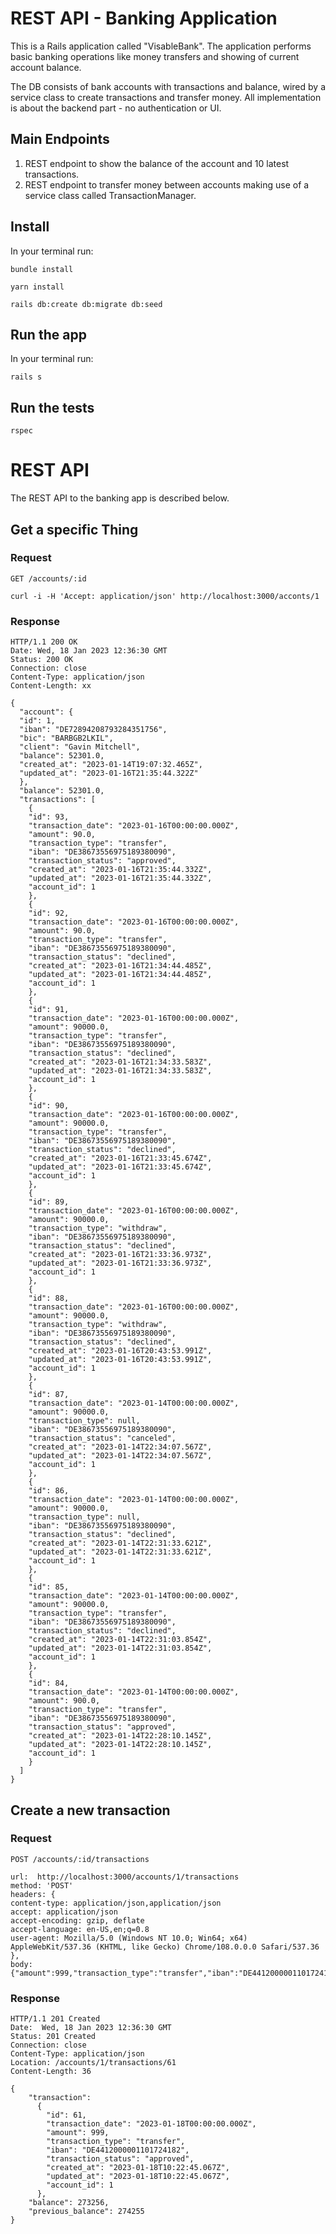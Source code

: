 # REST API - Banking Application

This is a Rails application called "VisableBank". The application performs basic banking operations like money transfers and showing of current account balance.

The DB consists of bank accounts with transactions and balance, wired by a service class to create transactions and transfer money. 
All implementation is about the backend part - no authentication or UI.

## Main Endpoints

1. REST endpoint to show the balance of the account and 10 latest transactions.
2. REST endpoint to transfer money between accounts making use of a service class called TransactionManager.


## Install

In your terminal run:

`bundle install` 

`yarn install`

`rails db:create db:migrate db:seed`

## Run the app

In your terminal run:

`rails s`

## Run the tests

`rspec`


# REST API

The REST API to the banking app is described below.

## Get a specific Thing

### Request

`GET /accounts/:id`

    curl -i -H 'Accept: application/json' http://localhost:3000/acconts/1

### Response

    HTTP/1.1 200 OK
    Date: Wed, 18 Jan 2023 12:36:30 GMT
    Status: 200 OK
    Connection: close
    Content-Type: application/json
    Content-Length: xx

    {
      "account": {
      "id": 1,
      "iban": "DE72894208793284351756",
      "bic": "BARBGB2LKIL",
      "client": "Gavin Mitchell",
      "balance": 52301.0,
      "created_at": "2023-01-14T19:07:32.465Z",
      "updated_at": "2023-01-16T21:35:44.322Z"
      },
      "balance": 52301.0,
      "transactions": [
        {
        "id": 93,
        "transaction_date": "2023-01-16T00:00:00.000Z",
        "amount": 90.0,
        "transaction_type": "transfer",
        "iban": "DE38673556975189380090",
        "transaction_status": "approved",
        "created_at": "2023-01-16T21:35:44.332Z",
        "updated_at": "2023-01-16T21:35:44.332Z",
        "account_id": 1
        },
        {
        "id": 92,
        "transaction_date": "2023-01-16T00:00:00.000Z",
        "amount": 90.0,
        "transaction_type": "transfer",
        "iban": "DE38673556975189380090",
        "transaction_status": "declined",
        "created_at": "2023-01-16T21:34:44.485Z",
        "updated_at": "2023-01-16T21:34:44.485Z",
        "account_id": 1
        },
        {
        "id": 91,
        "transaction_date": "2023-01-16T00:00:00.000Z",
        "amount": 90000.0,
        "transaction_type": "transfer",
        "iban": "DE38673556975189380090",
        "transaction_status": "declined",
        "created_at": "2023-01-16T21:34:33.583Z",
        "updated_at": "2023-01-16T21:34:33.583Z",
        "account_id": 1
        },
        {
        "id": 90,
        "transaction_date": "2023-01-16T00:00:00.000Z",
        "amount": 90000.0,
        "transaction_type": "transfer",
        "iban": "DE38673556975189380090",
        "transaction_status": "declined",
        "created_at": "2023-01-16T21:33:45.674Z",
        "updated_at": "2023-01-16T21:33:45.674Z",
        "account_id": 1
        },
        {
        "id": 89,
        "transaction_date": "2023-01-16T00:00:00.000Z",
        "amount": 90000.0,
        "transaction_type": "withdraw",
        "iban": "DE38673556975189380090",
        "transaction_status": "declined",
        "created_at": "2023-01-16T21:33:36.973Z",
        "updated_at": "2023-01-16T21:33:36.973Z",
        "account_id": 1
        },
        {
        "id": 88,
        "transaction_date": "2023-01-16T00:00:00.000Z",
        "amount": 90000.0,
        "transaction_type": "withdraw",
        "iban": "DE38673556975189380090",
        "transaction_status": "declined",
        "created_at": "2023-01-16T20:43:53.991Z",
        "updated_at": "2023-01-16T20:43:53.991Z",
        "account_id": 1
        },
        {
        "id": 87,
        "transaction_date": "2023-01-14T00:00:00.000Z",
        "amount": 90000.0,
        "transaction_type": null,
        "iban": "DE38673556975189380090",
        "transaction_status": "canceled",
        "created_at": "2023-01-14T22:34:07.567Z",
        "updated_at": "2023-01-14T22:34:07.567Z",
        "account_id": 1
        },
        {
        "id": 86,
        "transaction_date": "2023-01-14T00:00:00.000Z",
        "amount": 90000.0,
        "transaction_type": null,
        "iban": "DE38673556975189380090",
        "transaction_status": "declined",
        "created_at": "2023-01-14T22:31:33.621Z",
        "updated_at": "2023-01-14T22:31:33.621Z",
        "account_id": 1
        },
        {
        "id": 85,
        "transaction_date": "2023-01-14T00:00:00.000Z",
        "amount": 90000.0,
        "transaction_type": "transfer",
        "iban": "DE38673556975189380090",
        "transaction_status": "declined",
        "created_at": "2023-01-14T22:31:03.854Z",
        "updated_at": "2023-01-14T22:31:03.854Z",
        "account_id": 1
        },
        {
        "id": 84,
        "transaction_date": "2023-01-14T00:00:00.000Z",
        "amount": 900.0,
        "transaction_type": "transfer",
        "iban": "DE38673556975189380090",
        "transaction_status": "approved",
        "created_at": "2023-01-14T22:28:10.145Z",
        "updated_at": "2023-01-14T22:28:10.145Z",
        "account_id": 1
        }
      ]
    }
## Create a new transaction

### Request

`POST /accounts/:id/transactions`
    
  
    url:  http://localhost:3000/accounts/1/transactions
    method: 'POST'
    headers: {
    content-type: application/json,application/json
    accept: application/json
    accept-encoding: gzip, deflate
    accept-language: en-US,en;q=0.8
    user-agent: Mozilla/5.0 (Windows NT 10.0; Win64; x64) AppleWebKit/537.36 (KHTML, like Gecko) Chrome/108.0.0.0 Safari/537.36
    },
    body: {"amount":999,"transaction_type":"transfer","iban":"DE4412000001101724182"}

### Response

    HTTP/1.1 201 Created
    Date:  Wed, 18 Jan 2023 12:36:30 GMT
    Status: 201 Created
    Connection: close
    Content-Type: application/json
    Location: /accounts/1/transactions/61
    Content-Length: 36

    {
        "transaction": 
          {
            "id": 61,
            "transaction_date": "2023-01-18T00:00:00.000Z",
            "amount": 999,
            "transaction_type": "transfer",
            "iban": "DE4412000001101724182",
            "transaction_status": "approved",
            "created_at": "2023-01-18T10:22:45.067Z",
            "updated_at": "2023-01-18T10:22:45.067Z",
            "account_id": 1
          },
        "balance": 273256,
        "previous_balance": 274255
    }





